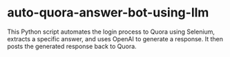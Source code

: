 # auto-quora-answer-bot-using-llm
This Python script automates the login process to Quora using Selenium, extracts a specific answer, and uses OpenAI to generate a response. It then posts the generated response back to Quora.
